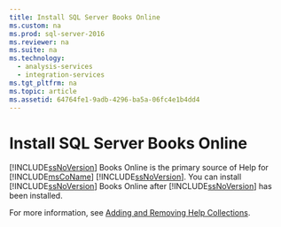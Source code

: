```yaml
---
title: Install SQL Server Books Online
ms.custom: na
ms.prod: sql-server-2016
ms.reviewer: na
ms.suite: na
ms.technology: 
  - analysis-services
  - integration-services
ms.tgt_pltfrm: na
ms.topic: article
ms.assetid: 64764fe1-9adb-4296-ba5a-06fc4e1b4dd4
---
```

# Install SQL Server Books Online
  [!INCLUDE[ssNoVersion](../../Token\Other/ssNoVersion_md.md)] Books Online is the primary source of Help for [!INCLUDE[msCoName](../../Token\Other/msCoName_md.md)] [!INCLUDE[ssNoVersion](../../Token\Other/ssNoVersion_md.md)]. You can install [!INCLUDE[ssNoVersion](../../Token\Other/ssNoVersion_md.md)] Books Online after [!INCLUDE[ssNoVersion](../../Token\Other/ssNoVersion_md.md)] has been installed.  
  
 For more information, see [Adding and Removing Help Collections](http://go.microsoft.com/fwlink/?LinkId=196885).  
  
  